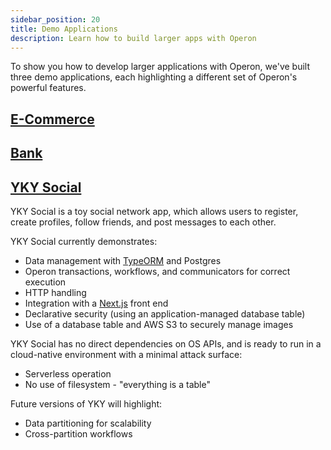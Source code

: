 ```yaml
---
sidebar_position: 20
title: Demo Applications
description: Learn how to build larger apps with Operon
---
```


To show you how to develop larger applications with Operon, we've built three demo applications, each highlighting a different set of Operon's powerful features.

## [E-Commerce](https://github.com/dbos-inc/operon-demo-apps/tree/main/e-commerce)

## [Bank](https://github.com/dbos-inc/operon-demo-apps/tree/main/bank)

## [YKY Social](https://github.com/dbos-inc/operon-demo-apps/tree/main/yky-social)
YKY Social is a toy social network app, which allows users to register, create profiles, follow friends, and post messages to each other.

YKY Social currently demonstrates:
* Data management with [TypeORM](https://typeorm.io) and Postgres
* Operon transactions, workflows, and communicators for correct execution
* HTTP handling
* Integration with a [Next.js](https://nextjs.org/) front end
* Declarative security (using an application-managed database table)
* Use of a database table and AWS S3 to securely manage images

YKY Social has no direct dependencies on OS APIs, and is ready to run in a cloud-native environment with a minimal attack surface:
* Serverless operation
* No use of filesystem - "everything is a table"

Future versions of YKY will highlight:
* Data partitioning for scalability
* Cross-partition workflows
